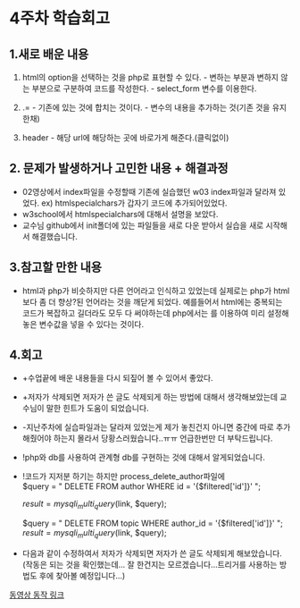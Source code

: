 # 4주차 학습회고

## 1.새로 배운 내용
  1. html의 option을 선택하는 것을 php로 표현할 수 있다.
    -  변하는 부분과 변하지 않는 부분으로 구분하여 코드를 작성한다.
    - select_form 변수를 이용한다.

  2. .=
    - 기존에 있는 것에 합치는 것이다.
    - 변수의 내용을 추가하는 것(기존 것을 유지한채)

  3. header
    - 해당 url에 해당하는 곳에 바로가게 해준다.(클릭없이)


## 2. 문제가 발생하거나 고민한 내용 + 해결과정
  - 02영상에서 index파일을 수정할때 기존에 실습했던 w03 index파일과 달라져 있었다. ex) htmlspecialchars가 갑자기 코드에 추가되어있었다.
  - w3school에서 htmlspecialchars에 대해서 설명을 보았다.
  - 교수님 github에서 init폴더에 있는 파일들을 새로 다운 받아서 실습을 새로 시작해서 해결했습니다.

## 3.참고할 만한 내용
  - html과 php가 비슷하지만 다른 언어라고 인식하고 있었는데 실제로는 php가 html보다 좀 더 향상?된 언어라는 것을 깨닫게 되었다. 예를들어서 html에는 중복되는 코드가 복잡하고 길더라도 모두 다 써야하는데 php에서는 <?=?>를 이용하여 미리 설정해놓은 변수값을 넣을 수 있다는 것이다.


## 4.회고
- +수업끝에 배운 내용들을 다시 되짚어 볼 수 있어서 좋았다.
- +저자가 삭제되면 저자가 쓴 글도 삭제되게 하는 방법에 대해서 생각해보았는데 교수님이 말한 힌트가 도움이 되었습니다.
- -지난주차에 실습파일과는 달라져 있었는게 제가 놓친건지 아니면 중간에 따로 추가해줬어야 하는지 몰라서 당황스러웠습니다..ㅠㅠ 언급한번만 더 부탁드립니다.
- !php와 db를 사용하여 관계형 db를 구현하는 것에 대해서 알게되었습니다.
- !코드가 지저분 하기는 하지만 process_delete_author파일에   
$query = "
    DELETE
      FROM author
      WHERE id = '{$filtered['id']}'
  ";

  $result = mysqli_multi_query($link, $query);

  $query = "
    DELETE
      FROM topic
      WHERE author_id = '{$filtered['id']}'
  ";
  $result = mysqli_multi_query($link, $query);
 - 다음과 같이 수정하여서 저자가 삭제되면 저자가 쓴 글도 삭제되게 해보았습니다.(작동은 되는 것을 확인했는데... 잘 한건지는 모르겠습니다...트리거를 사용하는 방법도 후에 찾아볼 예정입니다...)

[동영상 동작 링크](https://www.youtube.com/watch?v=DksYSx_FllY&feature=youtu.be)
